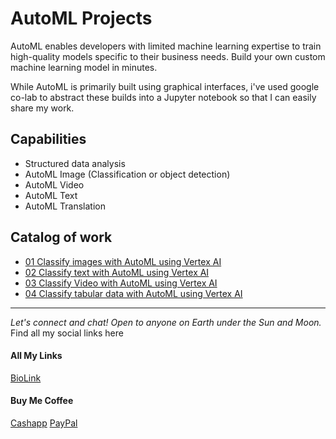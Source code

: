 
# AutoML Projects
AutoML enables developers with limited machine learning expertise to train high-quality models specific to their business needs. Build your own custom machine learning model in minutes.

While AutoML is primarily built using graphical interfaces, i've used google co-lab to abstract these builds into a Jupyter notebook so that I can easily share my work.  

Capabilities
------------
- Structured data analysis
- AutoML Image (Classification or object detection)
- AutoML Video 
- AutoML Text 
- AutoML Translation 

Catalog of work
---------------
- [01 Classify images with AutoML using Vertex AI](01_image_classification_flower_dataset/readme.md)
- [02 Classify text with AutoML using Vertex AI](02_text_classification_text_dataset/readme.md)
- [03 Classify Video with AutoML using Vertex AI](03_video_classification__dataset/readme.md)
- [04 Classify tabular data with AutoML using Vertex AI](04_tabular_classification__dataset/readme.md)

--------------------------------------------------------------------------------
_Let's connect and chat! Open to anyone on Earth under the Sun and Moon._
Find all my social links here

#### All My Links
[BioLink](https://bio.link/paulkamau)


#### Buy Me Coffee
[Cashapp](https://bio.link/paulkamau)
[PayPal](https://paypal.me/paulkamau)
